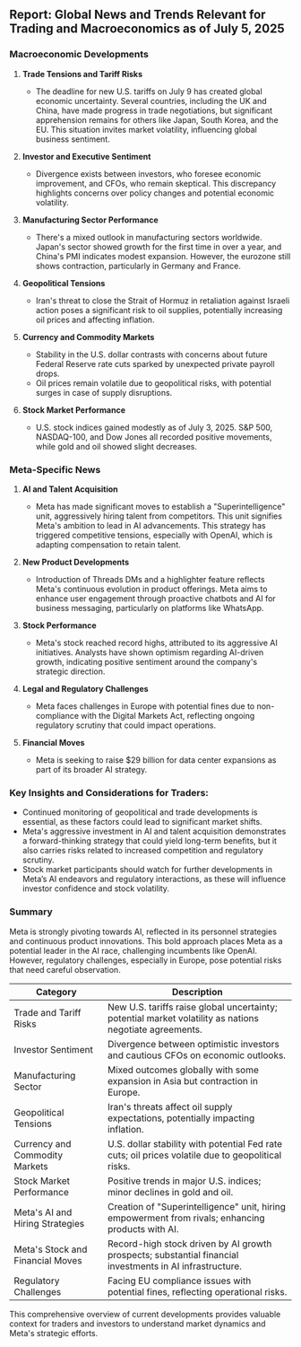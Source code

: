 ## Report: Global News and Trends Relevant for Trading and Macroeconomics as of July 5, 2025

### Macroeconomic Developments
1. **Trade Tensions and Tariff Risks**
   - The deadline for new U.S. tariffs on July 9 has created global economic uncertainty. Several countries, including the UK and China, have made progress in trade negotiations, but significant apprehension remains for others like Japan, South Korea, and the EU. This situation invites market volatility, influencing global business sentiment.

2. **Investor and Executive Sentiment**
   - Divergence exists between investors, who foresee economic improvement, and CFOs, who remain skeptical. This discrepancy highlights concerns over policy changes and potential economic volatility.

3. **Manufacturing Sector Performance**
   - There's a mixed outlook in manufacturing sectors worldwide. Japan's sector showed growth for the first time in over a year, and China's PMI indicates modest expansion. However, the eurozone still shows contraction, particularly in Germany and France.

4. **Geopolitical Tensions**
   - Iran's threat to close the Strait of Hormuz in retaliation against Israeli action poses a significant risk to oil supplies, potentially increasing oil prices and affecting inflation.

5. **Currency and Commodity Markets**
   - Stability in the U.S. dollar contrasts with concerns about future Federal Reserve rate cuts sparked by unexpected private payroll drops.
   - Oil prices remain volatile due to geopolitical risks, with potential surges in case of supply disruptions.

6. **Stock Market Performance**
   - U.S. stock indices gained modestly as of July 3, 2025. S&P 500, NASDAQ-100, and Dow Jones all recorded positive movements, while gold and oil showed slight decreases.

### Meta-Specific News
1. **AI and Talent Acquisition**
   - Meta has made significant moves to establish a "Superintelligence" unit, aggressively hiring talent from competitors. This unit signifies Meta's ambition to lead in AI advancements. This strategy has triggered competitive tensions, especially with OpenAI, which is adapting compensation to retain talent.

2. **New Product Developments**
   - Introduction of Threads DMs and a highlighter feature reflects Meta's continuous evolution in product offerings. Meta aims to enhance user engagement through proactive chatbots and AI for business messaging, particularly on platforms like WhatsApp.

3. **Stock Performance**
   - Meta's stock reached record highs, attributed to its aggressive AI initiatives. Analysts have shown optimism regarding AI-driven growth, indicating positive sentiment around the company's strategic direction.

4. **Legal and Regulatory Challenges**
   - Meta faces challenges in Europe with potential fines due to non-compliance with the Digital Markets Act, reflecting ongoing regulatory scrutiny that could impact operations.

5. **Financial Moves**
   - Meta is seeking to raise $29 billion for data center expansions as part of its broader AI strategy.

### Key Insights and Considerations for Traders:
- Continued monitoring of geopolitical and trade developments is essential, as these factors could lead to significant market shifts.
- Meta's aggressive investment in AI and talent acquisition demonstrates a forward-thinking strategy that could yield long-term benefits, but it also carries risks related to increased competition and regulatory scrutiny.
- Stock market participants should watch for further developments in Meta’s AI endeavors and regulatory interactions, as these will influence investor confidence and stock volatility.

### Summary
Meta is strongly pivoting towards AI, reflected in its personnel strategies and continuous product innovations. This bold approach places Meta as a potential leader in the AI race, challenging incumbents like OpenAI. However, regulatory challenges, especially in Europe, pose potential risks that need careful observation.

| Category                          | Description                                                                                               |
|-----------------------------------|-----------------------------------------------------------------------------------------------------------|
| Trade and Tariff Risks            | New U.S. tariffs raise global uncertainty; potential market volatility as nations negotiate agreements.   |
| Investor Sentiment                | Divergence between optimistic investors and cautious CFOs on economic outlooks.                            |
| Manufacturing Sector              | Mixed outcomes globally with some expansion in Asia but contraction in Europe.                             |
| Geopolitical Tensions             | Iran's threats affect oil supply expectations, potentially impacting inflation.                            |
| Currency and Commodity Markets    | U.S. dollar stability with potential Fed rate cuts; oil prices volatile due to geopolitical risks.         |
| Stock Market Performance          | Positive trends in major U.S. indices; minor declines in gold and oil.                                     |
| Meta's AI and Hiring Strategies   | Creation of "Superintelligence" unit, hiring empowerment from rivals; enhancing products with AI.          |
| Meta's Stock and Financial Moves  | Record-high stock driven by AI growth prospects; substantial financial investments in AI infrastructure.   |
| Regulatory Challenges             | Facing EU compliance issues with potential fines, reflecting operational risks.                            |

This comprehensive overview of current developments provides valuable context for traders and investors to understand market dynamics and Meta's strategic efforts.
